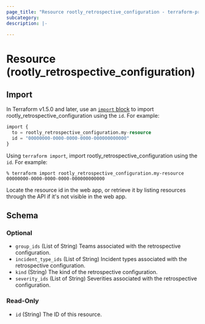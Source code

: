 ```yaml
---
page_title: "Resource rootly_retrospective_configuration - terraform-provider-rootly"
subcategory:
description: |-
    
---
```


# Resource (rootly_retrospective_configuration)





## Import

In Terraform v1.5.0 and later, use an [`import` block](https://developer.hashicorp.com/terraform/language/import) to import rootly_retrospective_configuration using the `id`. For example:

```terraform
import {
  to = rootly_retrospective_configuration.my-resource
  id = "00000000-0000-0000-0000-000000000000"
}
```

Using `terraform import`, import rootly_retrospective_configuration using the `id`. For example:

```console
% terraform import rootly_retrospective_configuration.my-resource 00000000-0000-0000-0000-000000000000
```

Locate the resource id in the web app, or retrieve it by listing resources through the API if it's not visible in the web app.

<!-- schema generated by tfplugindocs -->
## Schema

### Optional

- `group_ids` (List of String) Teams associated with the retrospective configuration.
- `incident_type_ids` (List of String) Incident types associated with the retrospective configuration.
- `kind` (String) The kind of the retrospective configuration.
- `severity_ids` (List of String) Severities associated with the retrospective configuration.

### Read-Only

- `id` (String) The ID of this resource.
